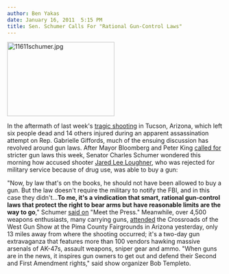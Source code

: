 ```yaml
---
author: Ben Yakas
date: January 16, 2011  5:15 PM
title: Sen. Schumer Calls For "Rational Gun-Control Laws"
---
```


<p><span class="mt-enclosure mt-enclosure-image" style="display: inline;"> <img alt="11611schumer.jpg" src="https://web.archive.org/web/20110623145619im_/http://gothamist.com/attachments/byakas/11611schumer.jpg" width="250" height="173" class="image-left"> </span></p>

<p>In the aftermath of last week&apos;s <a href="https://web.archive.org/web/20110623145619/http://gothamist.com/tags/gabriellegiffords">tragic shooting</a> in Tucson, Arizona, which left six people dead and 14 others injured during an apparent assassination attempt on Rep. Gabrielle Giffords, much of the ensuing discussion has revolved around gun laws. After Mayor Bloomberg and Peter King <a href="https://web.archive.org/web/20110623145619/http://gothamist.com/2011/01/11/mayor_bloomberg_rep_king_take_on_gu.php">called for</a> stricter gun laws this week, Senator Charles Schumer wondered this morning how accused shooter <a href="https://web.archive.org/web/20110623145619/http://gothamist.com/tags/jaredleeloughner">Jared Lee Loughner</a>, who was rejected for military service because of drug use, was able to buy a gun: </p>

<p>&quot;Now, by law that&apos;s on the books, he should not have been allowed to buy a gun. But the law doesn&apos;t require the military to notify the FBI, and in this case they didn&apos;t...<strong>To me, it&apos;s a vindication that smart, rational gun-control laws that protect the right to bear arms but have reasonable limits are the way to go</strong>,&quot; Schumer <a href="https://web.archive.org/web/20110623145619/http://www.politico.com/blogs/politicolive/0111/Schumer_Loughner_should_not_have_been_allowed_to_buy_a_gun.html">said on</a> &quot;Meet the Press.&quot; Meanwhile, over 4,500 weapons enthusiasts, many carrying guns, <a href="https://web.archive.org/web/20110623145619/http://www.nypost.com/p/news/local/gun_nuts_showing_off_D3rYhnnATAcre1AQNEBMvJ?CMP=OTC-rss&amp;FEEDNAME=">attended</a> the Crossroads of the West Gun Show at the Pima County Fairgrounds in Arizona yesterday, only 13 miles away from where the shooting occurred; it&apos;s a two-day gun extravaganza that features more than 100 vendors hawking massive arsenals of AK-47s, assault weapons, sniper gear and ammo. &quot;When guns are in the news, it inspires gun owners to get out and defend their Second and First Amendment rights,&quot; said show organizer Bob Templeto.</p>